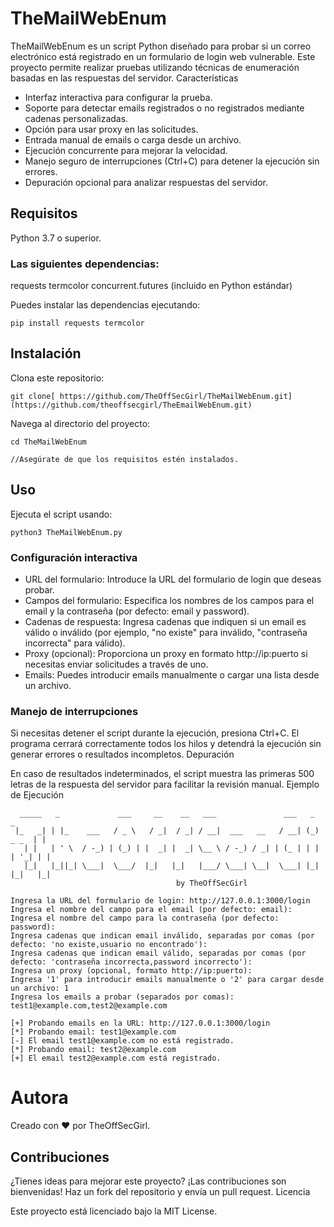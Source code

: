 # TheMailWebEnum

TheMailWebEnum es un script Python diseñado para probar si un correo electrónico está registrado en un formulario de login web vulnerable. Este proyecto permite realizar pruebas utilizando técnicas de enumeración basadas en las respuestas del servidor.
Características

 - Interfaz interactiva para configurar la prueba.
 -  Soporte para detectar emails registrados o no registrados mediante cadenas personalizadas.
 - Opción para usar proxy en las solicitudes.
 - Entrada manual de emails o carga desde un archivo.
 - Ejecución concurrente para mejorar la velocidad.
 - Manejo seguro de interrupciones (Ctrl+C) para detener la ejecución sin errores.
 - Depuración opcional para analizar respuestas del servidor.

## Requisitos

 Python 3.7 o superior.
   ### Las siguientes dependencias:
   
 requests
 termcolor
 concurrent.futures (incluido en Python estándar)

Puedes instalar las dependencias ejecutando:

`pip install requests termcolor`

## Instalación

 Clona este repositorio:

`git clone[ https://github.com/TheOffSecGirl/TheMailWebEnum.git](https://github.com/theoffsecgirl/TheEmailWebEnum.git)`

Navega al directorio del proyecto:

    cd TheMailWebEnum

    //Asegúrate de que los requisitos estén instalados.

## Uso

Ejecuta el script usando:

`python3 TheMailWebEnum.py`

### Configuración interactiva

- URL del formulario: Introduce la URL del formulario de login que deseas probar.
- Campos del formulario: Especifica los nombres de los campos para el email y la contraseña (por defecto: email y password).
-  Cadenas de respuesta: Ingresa cadenas que indiquen si un email es válido o inválido (por ejemplo, "no existe" para inválido, "contraseña incorrecta" para válido).
- Proxy (opcional): Proporciona un proxy en formato http://ip:puerto si necesitas enviar solicitudes a través de uno.
- Emails: Puedes introducir emails manualmente o cargar una lista desde un archivo.

### Manejo de interrupciones

Si necesitas detener el script durante la ejecución, presiona Ctrl+C. El programa cerrará correctamente todos los hilos y detendrá la ejecución sin generar errores o resultados incompletos.
Depuración

En caso de resultados indeterminados, el script muestra las primeras 500 letras de la respuesta del servidor para facilitar la revisión manual.
Ejemplo de Ejecución
````
  _____   _             ___     __    __   ___               ___   _         _
 |_   _| | |_    ___   / _ \   / _|  / _| / __|  ___   __   / __| (_)  _ _  | |
   | |   | ' \  / -_) | (_) | |  _| |  _| \__ \ / -_) / _| | (_ | | | | '_| | |
   |_|   |_||_| \___|  \___/  |_|   |_|   |___/ \___| \__|  \___| |_| |_|   |_|
                                     by TheOffSecGirl

Ingresa la URL del formulario de login: http://127.0.0.1:3000/login
Ingresa el nombre del campo para el email (por defecto: email):
Ingresa el nombre del campo para la contraseña (por defecto: password):
Ingresa cadenas que indican email inválido, separadas por comas (por defecto: 'no existe,usuario no encontrado'):
Ingresa cadenas que indican email válido, separadas por comas (por defecto: 'contraseña incorrecta,password incorrecto'):
Ingresa un proxy (opcional, formato http://ip:puerto):
Ingresa '1' para introducir emails manualmente o '2' para cargar desde un archivo: 1
Ingresa los emails a probar (separados por comas): test1@example.com,test2@example.com

[+] Probando emails en la URL: http://127.0.0.1:3000/login
[*] Probando email: test1@example.com
[-] El email test1@example.com no está registrado.
[*] Probando email: test2@example.com
[+] El email test2@example.com está registrado.

````

# Autora

Creado con ❤️ por TheOffSecGirl.

## Contribuciones

¿Tienes ideas para mejorar este proyecto? ¡Las contribuciones son bienvenidas! Haz un fork del repositorio y envía un pull request.
Licencia

Este proyecto está licenciado bajo la MIT License.
